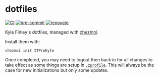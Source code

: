 # dotfiles

[![CI](https://github.com/ITProKyle/dotfiles/actions/workflows/ci.yml/badge.svg)](https://github.com/ITProKyle/dotfiles/actions/workflows/ci.yml)
[![pre-commit](https://img.shields.io/badge/pre--commit-enabled-brightgreen?logo=pre-commit)](https://github.com/pre-commit/pre-commit)
[![renovate](https://img.shields.io/badge/enabled-brightgreen?logo=renovatebot&logoColor=%2373afae&label=renovate)](https://developer.mend.io/github/ITProKyle/dotfiles)

Kyle Finley's dotfiles, managed with [chezmoi](https://www.chezmoi.io/).

Install them with:

```console
chezmoi init ITProKyle
```

Once completed, you may need to logout then back in for all changes to take effect as some things are setup in [`.zprofile`](./src/dot_zprofile).
This will always be the case for new initializations but only some updates.
